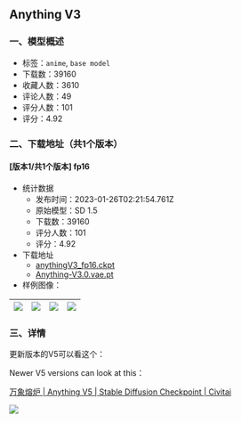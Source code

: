 ## Anything V3
### 一、模型概述

- 标签：`anime`, `base model`
- 下载数：39160
- 收藏人数：3610
- 评论人数：49
- 评分人数：101
- 评分：4.92

### 二、下载地址（共1个版本）

#### [版本1/共1个版本] fp16

- 统计数据
  - 发布时间：2023-01-26T02:21:54.761Z
  - 原始模型：SD 1.5
  - 下载数：39160
  - 评分人数：101
  - 评分：4.92
- 下载地址
  - [anythingV3_fp16.ckpt](https://civitai.com/api/download/models/75)
  - [Anything-V3.0.vae.pt](https://civitai.com/api/download/models/75?type=VAE&format=Other)
- 样例图像：

| <img src="https://image.civitai.com/xG1nkqKTMzGDvpLrqFT7WA/23e1bd2d-93e2-4b80-8538-5d552fdcfd00/width=450/517.jpeg" /> | <img src="https://image.civitai.com/xG1nkqKTMzGDvpLrqFT7WA/ad22cd2c-cdba-4d0c-efbd-6896d2ea9900/width=450/526.jpeg" /> | <img src="https://image.civitai.com/xG1nkqKTMzGDvpLrqFT7WA/7bd1d156-2dce-4aa5-3c46-3f2e2311ef00/width=450/525.jpeg" /> | <img src="https://image.civitai.com/xG1nkqKTMzGDvpLrqFT7WA/a55dccde-821c-410a-50b6-9b6e2e080500/width=450/524.jpeg" /> |
| ---- | ---- | ---- | ---- |


### 三、详情
<p>更新版本的V5可以看这个：</p><p>Newer V5 versions can look at this：</p><p><a target="_blank" rel="ugc" href="https://civitai.com/models/9409">万象熔炉 | Anything V5 | Stable Diffusion Checkpoint | Civitai</a></p><img src="https://imagecache.civitai.com/xG1nkqKTMzGDvpLrqFT7WA/f8639edc-5942-438d-ecae-b529fef30500/width=525/f8639edc-5942-438d-ecae-b529fef30500.jpeg" />